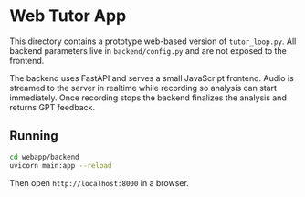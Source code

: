 # Web Tutor App

This directory contains a prototype web-based version of `tutor_loop.py`.
All backend parameters live in `backend/config.py` and are not exposed to
the frontend.

The backend uses FastAPI and serves a small JavaScript frontend. Audio is
streamed to the server in realtime while recording so analysis can start
immediately. Once recording stops the backend finalizes the analysis and
returns GPT feedback.

## Running

```bash
cd webapp/backend
uvicorn main:app --reload
```

Then open `http://localhost:8000` in a browser.
